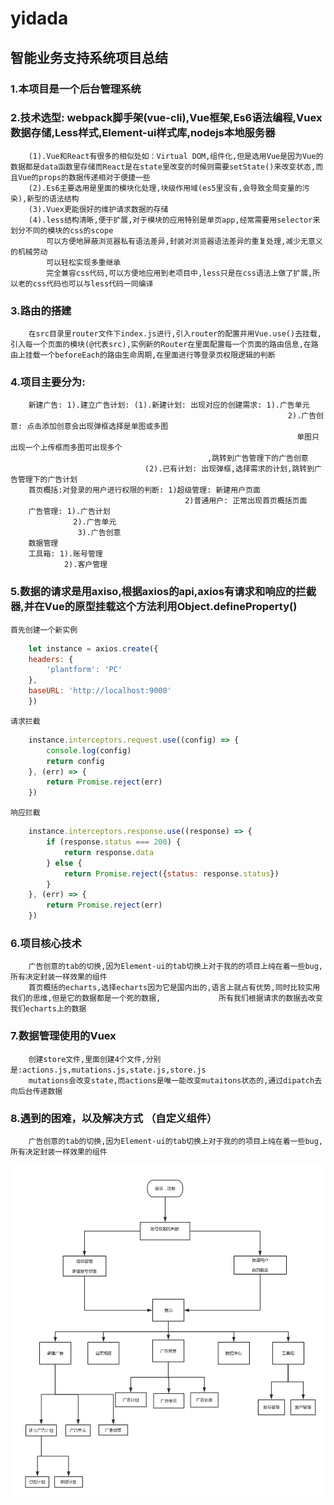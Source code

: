 # yidada
## 智能业务支持系统项目总结
### 1.本项目是一个后台管理系统
### 2.技术选型: webpack脚手架(vue-cli),Vue框架,Es6语法编程,Vuex数据存储,Less样式,Element-ui样式库,nodejs本地服务器
        (1).Vue和React有很多的相似处如：Virtual DOM,组件化,但是选用Vue是因为Vue的数据都是data函数里存储而React是在state里改变的时候则需要setState()来改变状态,而且Vue的props的数据传递相对于便捷一些
        (2).Es6主要选用是里面的模块化处理,块级作用域(es5里没有,会导致全局变量的污染),新型的语法结构
        (3).Vuex更能很好的维护请求数据的存储
        (4).less结构清晰,便于扩展,对于模块的应用特别是单页app,经常需要用selector来划分不同的模块的css的scope
            可以方便地屏蔽浏览器私有语法差异,封装对浏览器语法差异的重复处理,减少无意义的机械劳动
            可以轻松实现多重继承
            完全兼容css代码,可以方便地应用到老项目中,less只是在css语法上做了扩展,所以老的css代码也可以与less代码一同编译
### 3.路由的搭建
        在src目录里router文件下index.js进行,引入router的配置并用Vue.use()去挂载,引入每一个页面的模块(@代表src),实例新的Router在里面配置每一个页面的路由信息,在路由上挂载一个beforeEach的路由生命周期,在里面进行等登录页权限逻辑的判断
### 4.项目主要分为: 
        新建广告: 1).建立广告计划: (1).新建计划: 出现对应的创建需求: 1).广告单元
                                                                  2).广告创意: 点击添加创意会出现弹框选择是单图或多图
                                                                    单图只出现一个上传框而多图可出现多个
                                                ,跳转到广告管理下的广告创意
                                  (2).已有计划: 出现弹框,选择需求的计划,跳转到广告管理下的广告计划
        首页概括:对登录的用户进行权限的判断: 1)超级管理: 新建用户页面
                                           2)普通用户: 正常出现首页概括页面
        广告管理: 1).广告计划
                  2).广告单元
                   3).广告创意
        数据管理
        工具箱: 1).账号管理
                2).客户管理
### 5.数据的请求是用axiso,根据axios的api,axios有请求和响应的拦截器,并在Vue的原型挂载这个方法利用Object.defineProperty()
    首先创建一个新实例
```js
    let instance = axios.create({
    headers: {
        'plantform': 'PC'
    },
    baseURL: 'http://localhost:9000'
    })
```
    请求拦截
```js
    instance.interceptors.request.use((config) => {
        console.log(config)
        return config
    }, (err) => {
        return Promise.reject(err)
    })
```
    响应拦截
```js
    instance.interceptors.response.use((response) => {
        if (response.status === 200) {
            return response.data
        } else {
            return Promise.reject({status: response.status})
        }
    }, (err) => {
        return Promise.reject(err)
    })
```
### 6.项目核心技术
        广告创意的tab的切换,因为Element-ui的tab切换上对于我的的项目上纯在着一些bug,所有决定封装一样效果的组件
        首页概括的echarts,选择echarts因为它是国内出的,语言上就占有优势,同时比较实用我们的思维,但是它的数据都是一个死的数据,             所有我们根据请求的数据去改变我们echarts上的数据
### 7.数据管理使用的Vuex 
        创建store文件,里面创建4个文件,分别是:actions.js,mutations.js,state.js,store.js
        mutations会改变state,而actions是唯一能改变mutaitons状态的,通过dipatch去向后台传递数据
### 8.遇到的困难，以及解决方式 （自定义组件）
        广告创意的tab的切换,因为Element-ui的tab切换上对于我的的项目上纯在着一些bug,所有决定封装一样效果的组件
![流程图](https://github.com/Jay199808/yidada/blob/master/%E9%A1%B9%E7%9B%AE%E6%B5%81%E7%A8%8B.png?raw=true)

